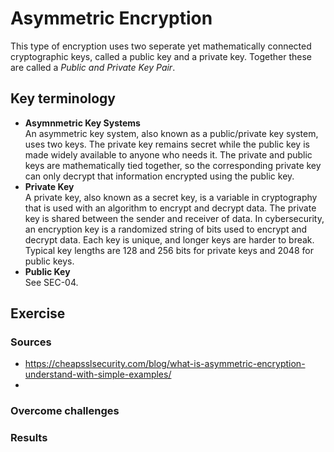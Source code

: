 # Asymmetric Encryption
This type of encryption uses two seperate yet mathematically connected cryptographic keys, called a public key and a private key. Together these are called a *Public and Private Key Pair*.
## Key terminology
- **Asymnmetric Key Systems**  
An asymmetric key system, also known as a public/private key system, uses two keys. The private key remains secret while the public key is made widely available to anyone who needs it. The private and public keys are mathematically tied together, so the corresponding private key can only decrypt that information encrypted using the public key.
- **Private Key**  
A private key, also known as a secret key, is a variable in cryptography that is used with an algorithm to encrypt and decrypt data. The private key is shared between the sender and receiver of data. In cybersecurity, an encryption key is a randomized string of bits used to encrypt and decrypt data. Each key is unique, and longer keys are harder to break. Typical key lengths are 128 and 256 bits for private keys and 2048 for public keys.
- **Public Key**  
See SEC-04.

## Exercise
### Sources
- https://cheapsslsecurity.com/blog/what-is-asymmetric-encryption-understand-with-simple-examples/  
- 

### Overcome challenges


### Results

